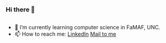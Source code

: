 ### Hi there 👋

##
- 🌱 I’m currently learning computer science in FaMAF, UNC. 
- 📫 How to reach me: [LinkedIn](https://www.linkedin.com/in/manug179/) [Mail to me](mailto:manuel.agustin.gomez@mi.unc.edu.ar)

<!--
**manug859/manug859** is a ✨ _special_ ✨ repository because its `README.md` (this file) appears on your GitHub profile.

Here are some ideas to get you started:

- 🔭 I’m currently working on ..

- 😄 Pronouns: ...
- ⚡ Fun fact: ...
-->
